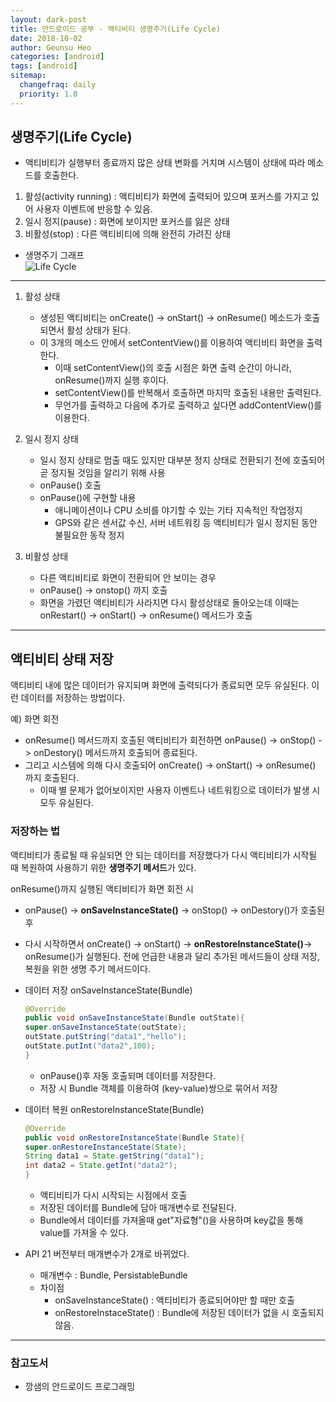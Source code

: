 ```yaml
---
layout: dark-post
title: 안드로이드 공부 - 액티비티 생명주기(Life Cycle)
date: 2018-10-02
author: Geunsu Heo
categories: [android]
tags: [android]
sitemap:
  changefraq: daily
  priority: 1.0
---
```


## 생명주기(Life Cycle)
- 액티비티가 실행부터 종료까지 많은 상태 변화를 거치며 시스템이 상태에 따라 메소드를 호출한다.
1. 활성(activity running) : 액티비티가 화면에 출력되어 있으며 포커스를 가지고 있어 사용자 이벤트에 반응할 수 있음.
2. 일시 정지(pause) : 화면에 보이지만 포커스를 잃은 상태
3. 비활성(stop) : 다른 액티비티에 의해 완전히 가려진 상태  

- 생명주기 그래프  
![Life Cycle](https://kairo96.gitbooks.io/android/content/pic2/2-4-1-1.jpg)
---

1. 활성 상태
	- 생성된 액티비티는 onCreate() -> onStart() -> onResume() 메소드가 호출되면서 활성 상태가 된다.
	- 이 3개의 메소드 안에서 setContentView()를 이용하여 액티비티 화면을 출력한다.
		- 이때 setContentView()의 호출 시점은 화면 출력 순간이 아니라, onResume()까지 실행 후이다.
		- setContentView()를 반복해서 호출하면 마지막 호출된 내용만 출력된다.
		- 무언가를 출력하고 다음에 추가로 출력하고 싶다면 addContentView()를 이용한다.

2. 일시 정지 상태
	- 일시 정지 상태로 멈출 때도 있지만 대부분 정지 상태로 전환되기 전에 호출되어 곧 정지될 것임을 알리기 위해 사용
	- onPause() 호출
	- onPause()에 구현할 내용
		- 애니메이션이나 CPU 소비를 야기할 수 있는 기타 지속적인 작업정지
		- GPS와 같은 센서값 수신, 서버 네트워킹 등 액티비티가 일시 정지된 동안 불필요한 동작 정지  

3. 비활성 상태
	- 다른 액티비티로 화면이 전환되어 안 보이는 경우
	- onPause() -> onstop() 까지 호출
	- 화면을 가렸던 액티비티가 사라지면 다시 활성상태로 돌아오는데 이때는 onRestart() -> onStart() -> onResume() 메서드가 호출  

---
## 액티비티 상태 저장
액티비티 내에 많은 데이터가 유지되며 화면에 출력되다가 종료되면 모두 유실된다. 이런 데이터를 저장하는 방법이다.

예) 화면 회전
- onResume() 메서드까지 호출된 액티비티가 회전하면 onPause() -> onStop() -> onDestory() 메서드까지 호출되어 종료된다.
- 그리고 시스템에 의해 다시 호출되어 onCreate() -> onStart() -> onResume() 까지 호출된다.
	- 이때 별 문제가 없어보이지만 사용자 이벤트나 네트워킹으로 데이터가 발생 시 모두 유실된다.

### 저장하는 법
액티비티가 종료될 때 유실되면 안 되는 데이터를 저장했다가 다시 액티비티가 시작될 때 복원하여 사용하기 위한 **생명주기 메서드**가 있다.

onResume()까지 실행된 액티비티가 화면 회전 시
- onPause() -> **onSaveInstanceState()** -> onStop() -> onDestory()가 호출된 후
- 다시 시작하면서 onCreate() -> onStart() -> **onRestoreInstanceState()**-> onResume()가 실행된다.
전에 언급한 내용과 달리 추가된 메서드들이 상태 저장, 복원을 위한 생명 주기 메서드이다.

- 데이터 저장 onSaveInstanceState(Bundle)
	```java
	@Override
	public void onSaveInstanceState(Bundle outState){
	super.onSaveInstanceState(outState);
	outState.putString("data1","hello");
	outState.putInt("data2",100);
	}
	```
	- onPause()후 자동 호출되며 데이터를 저장한다.
	- 저장 시 Bundle 객체를 이용하여 (key-value)쌍으로 묶어서 저장
- 데이터 복원 onRestoreInstanceState(Bundle)
	```java
	@Override
	public void onRestoreInstanceState(Bundle State){
	super.onRestoreInstanceState(State);
	String data1 = State.getString("data1");
	int data2 = State.getInt("data2");
	}
	```
	- 액티비티가 다시 시작되는 시점에서 호출
	- 저장된 데이터를 Bundle에 담아 매개변수로 전달된다.
	- Bundle에서 데이터를 가져올때 get"자료형"()을 사용하며 key값을 통해 value를 가져올 수 있다.

- API 21 버전부터 매개변수가 2개로 바뀌었다.
	- 매개변수 : Bundle, PersistableBundle
	- 차이점
		- onSaveInstanceState() : 액티비티가 종료되어야만 할 때만 호출
		- onRestoreInstaceState() : Bundle에 저장된 데이터가 없을 시 호출되지 않음.
---
### 참고도서
- 깡샘의 안드로이드 프로그래밍

